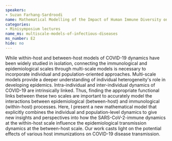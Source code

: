 ```yaml
---
speakers:
- Suzan Farhang-Sardroodi
name: Mathematical Modelling of the Impact of Human Immune Diversity on COVID-19 transmission
categories:
- Minisymposium lectures
name_ms: multiscale-models-of-infectious-diseases
ms_number: E2
hide: no
---
```

While within-host and between-host models of COVID-19 dynamics have been widely studied in isolation, connecting the immunological and epidemiological scales through multi-scale models is necessary to incorporate individual and population-oriented approaches. Multi-scale models provide a deeper understanding of individual heterogeneity's role in developing epidemics. Intra-individual and inter-individual dynamics of COVID-19 are intrinsically linked. Thus, finding the appropriate functional links between these two scales are important to accurately model the interactions between epidemiological (between-host) and immunological (within-host) processes. Here, I present a new mathematical model that explicitly combines the individual and population-level dynamics to give new insights and perspectives into how the SARS-CoV-2-immune dynamics at the within-host scale influence the epidemiological transmission dynamics at the between-host scale. Our work casts light on the potential effects of various host immunizations on COVID-19 disease transmission.
